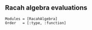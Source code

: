 
##  Racah algebra evaluations
```@autodocs
Modules = [RacahAlgebra]
Order   = [:type, :function]
```
